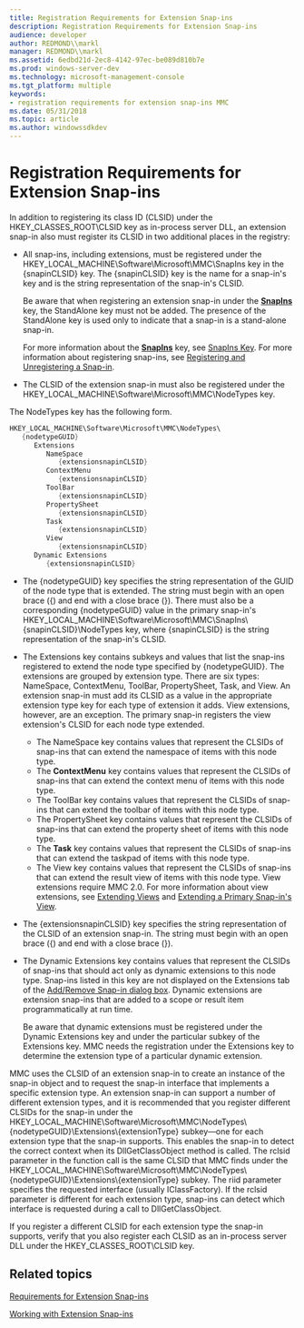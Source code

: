 ```yaml
---
title: Registration Requirements for Extension Snap-ins
description: Registration Requirements for Extension Snap-ins
audience: developer
author: REDMOND\\markl
manager: REDMOND\\markl
ms.assetid: 6edbd21d-2ec8-4142-97ec-be089d810b7e
ms.prod: windows-server-dev
ms.technology: microsoft-management-console
ms.tgt_platform: multiple
keywords:
- registration requirements for extension snap-ins MMC
ms.date: 05/31/2018
ms.topic: article
ms.author: windowssdkdev
---
```


# Registration Requirements for Extension Snap-ins

In addition to registering its class ID (CLSID) under the HKEY\_CLASSES\_ROOT\\CLSID key as in-process server DLL, an extension snap-in also must register its CLSID in two additional places in the registry:

-   All snap-ins, including extensions, must be registered under the HKEY\_LOCAL\_MACHINE\\Software\\Microsoft\\MMC\\SnapIns key in the {snapinCLSID} key. The {snapinCLSID} key is the name for a snap-in's key and is the string representation of the snap-in's CLSID.

    Be aware that when registering an extension snap-in under the [**SnapIns**](document-snapins.md) key, the StandAlone key must not be added. The presence of the StandAlone key is used only to indicate that a snap-in is a stand-alone snap-in.

    For more information about the [**SnapIns**](document-snapins.md) key, see [SnapIns Key](snapins-key.md). For more information about registering snap-ins, see [Registering and Unregistering a Snap-in](registering-and-unregistering-a-snap-in.md).

-   The CLSID of the extension snap-in must also be registered under the HKEY\_LOCAL\_MACHINE\\Software\\Microsoft\\MMC\\NodeTypes key.

The NodeTypes key has the following form.


```C++
HKEY_LOCAL_MACHINE\Software\Microsoft\MMC\NodeTypes\
   {nodetypeGUID}
      Extensions
         NameSpace
            {extensionsnapinCLSID}
         ContextMenu
            {extensionsnapinCLSID}
         ToolBar
            {extensionsnapinCLSID}
         PropertySheet
            {extensionsnapinCLSID}
         Task
            {extensionsnapinCLSID}
         View
            {extensionsnapinCLSID}
      Dynamic Extensions
         {extensionsnapinCLSID}
```



-   The {nodetypeGUID} key specifies the string representation of the GUID of the node type that is extended. The string must begin with an open brace ({) and end with a close brace (}). There must also be a corresponding {nodetypeGUID} value in the primary snap-in's HKEY\_LOCAL\_MACHINE\\Software\\Microsoft\\MMC\\SnapIns\\{snapinCLSID}\\NodeTypes key, where {snapinCLSID} is the string representation of the snap-in's CLSID.
-   The Extensions key contains subkeys and values that list the snap-ins registered to extend the node type specified by {nodetypeGUID}. The extensions are grouped by extension type. There are six types: NameSpace, ContextMenu, ToolBar, PropertySheet, Task, and View. An extension snap-in must add its CLSID as a value in the appropriate extension type key for each type of extension it adds. View extensions, however, are an exception. The primary snap-in registers the view extension's CLSID for each node type extended.

    -   The NameSpace key contains values that represent the CLSIDs of snap-ins that can extend the namespace of items with this node type.
    -   The **ContextMenu** key contains values that represent the CLSIDs of snap-ins that can extend the context menu of items with this node type.
    -   The ToolBar key contains values that represent the CLSIDs of snap-ins that can extend the toolbar of items with this node type.
    -   The PropertySheet key contains values that represent the CLSIDs of snap-ins that can extend the property sheet of items with this node type.
    -   The **Task** key contains values that represent the CLSIDs of snap-ins that can extend the taskpad of items with this node type.
    -   The View key contains values that represent the CLSIDs of snap-ins that can extend the result view of items with this node type. View extensions require MMC 2.0. For more information about view extensions, see [Extending Views](extending-views.md) and [Extending a Primary Snap-in's View](extending-a-primary-snap-ins-view.md).

-   The {extensionsnapinCLSID} key specifies the string representation of the CLSID of an extension snap-in. The string must begin with an open brace ({) and end with a close brace (}).
-   The Dynamic Extensions key contains values that represent the CLSIDs of snap-ins that should act only as dynamic extensions to this node type. Snap-ins listed in this key are not displayed on the Extensions tab of the [Add/Remove Snap-in dialog box](add-remove-snap-in-dialog-box.md). Dynamic extensions are extension snap-ins that are added to a scope or result item programmatically at run time.

    Be aware that dynamic extensions must be registered under the Dynamic Extensions key and under the particular subkey of the Extensions key. MMC needs the registration under the Extensions key to determine the extension type of a particular dynamic extension.

MMC uses the CLSID of an extension snap-in to create an instance of the snap-in object and to request the snap-in interface that implements a specific extension type. An extension snap-in can support a number of different extension types, and it is recommended that you register different CLSIDs for the snap-in under the HKEY\_LOCAL\_MACHINE\\Software\\Microsoft\\MMC\\NodeTypes\\{nodetypeGUID}\\Extensions\\{extensionType} subkey—one for each extension type that the snap-in supports. This enables the snap-in to detect the correct context when its DllGetClassObject method is called. The rclsid parameter in the function call is the same CLSID that MMC finds under the HKEY\_LOCAL\_MACHINE\\Software\\Microsoft\\MMC\\NodeTypes\\{nodetypeGUID}\\Extensions\\{extensionType} subkey. The riid parameter specifies the requested interface (usually IClassFactory). If the rclsid parameter is different for each extension type, snap-ins can detect which interface is requested during a call to DllGetClassObject.

If you register a different CLSID for each extension type the snap-in supports, verify that you also register each CLSID as an in-process server DLL under the HKEY\_CLASSES\_ROOT\\CLSID key.

## Related topics

<dl> <dt>

[Requirements for Extension Snap-ins](requirements-for-extension-snap-ins.md)
</dt> <dt>

[Working with Extension Snap-ins](working-with-extension-snap-ins.md)
</dt> </dl>

 

 




